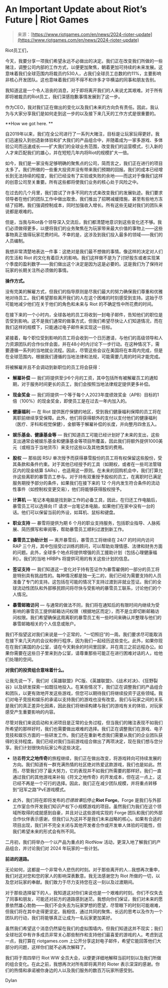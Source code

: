 <!--yml

category: 未分类

date: 2024-05-27 15:04:05

-->

# An Important Update about Riot’s Future | Riot Games

> 来源：[https://www.riotgames.com/en/news/2024-rioter-update](https://www.riotgames.com/en/news/2024-rioter-update)

Riot员工们，

今天，我要分享一项我们希望永远不必做出的决定。我们正在改变我们所做的一些赌注，调整公司内部的工作方式，以便更加聚焦，朝着更加可持续的未来发展。这意味着我们全球范围内将裁员约530人，占我们全球员工总数的约11%，主要影响非核心开发团队。这也意味着我们将不得不和许多才华横溢的同事和朋友告别。

我知道这是一个令人沮丧的消息，对于即将离开我们的人来说尤其艰难。对于所有即将被裁员的Riot员工，我们深感抱歉事情发展到了这一步。

作为CEO，我对我们正在做出的变化以及我们未来的方向负有责任。因此，我认为与大家分享我们是如何走到这一步的以及接下来几天的工作方式是很重要的。

**How we got here. **

自2019年以来，我们在全公司进行了一系列大赌注，目标是让玩家玩得更好。我们迅速投入到创造新体验和扩大我们的产品组合中，并随着成为一家多游戏、多体验公司而迅速成长——扩大我们的全球业务范围，改变我们的运营模式，引入新的人才来匹配我们的雄心，并在短短几年内将Riot的规模扩大一倍。

如今，我们是一家没有足够明确的聚焦点的公司，简而言之，我们正在进行的项目太多了。我们所做的一些重大投资并没有带来我们预期的回报。我们的成本已经增长到无法持续的程度，我们已经没有了实验或失败的余地——而这对于像我们这样的创意公司至关重要。所有这些都将使我们业务的核心处于风险之中。

在过去的几个月里，我们尝试了许多不同的方式来改变我们的发展轨迹。我们要求领导者在他们的团队工作中做出取舍。我们推出了招聘减缓措施，甚至有些地方冻结了招聘。我们强调控制成本，同时加强收入增长。所有这些无疑对我们的团队来说都是艰难的。

但是，当我与Riot各个领导深入交流后，我们都清楚地意识到这些变化还不够。我们必须做得更多，以便将我们的业务聚焦在为玩家带来最大价值的事物上——这些事物真正值得玩家花费时间。不幸的是，这涉及到我们投入最多的领域——我们的人员编制。

我想非常清楚地表达一件事：这绝对是我们最不想做的事情。像这样的决定对人们的生活和 Riot 的文化有着巨大的影响。我们这样做不是为了讨好股东或者实现某个季度的盈利数字——我们做出这个决定是因为这是必要的。这是我们为了保持对玩家的长期关注所必须做的事情。

**操作方式。**

没有完美的解雇方式，但我们的指导原则是尽我们最大的努力确保我们尊重和优雅地对待员工。我们希望那些离开我们的人在这个困难的时刻感受到支持。这始于尽可能地减少他们在关于他们的角色和未来与 Riot 的不确定性中所花费的时间。

在接下来的一个小时内，全球各地的员工将收到一封电子邮件，告知他们的职位是否受到影响。这不是我们通常的做事方式，但我们希望尽快让人们知道情况，而在我们这样的规模下，只能通过电子邮件来实现这一目标。

紧接着，每个职位受到影响的员工将会收到一个日历邀请，与他们的高级领导和人力资源团队的合作伙伴会面，并在48小时内讨论下一步行动。在这种情况下，需要遵循一系列的当地就业流程。因此，尽管这些会议在美国将在本周内完成，但是在全球范围内，根据我们遵循的当地法律和法规，可能需要几周的时间才能完成。

将被解雇并且不会调动到新职位的员工将会获得：

+   **解雇补偿** — 我们将提供至少6个月的工资，其中包括所有被解雇员工的通知期，对于服务时间更长的员工，我们会按照当地法律规定提供更多补偿。

+   **现金奖金** — 我们将提供一个等于每个人2023年度绩效奖金（APB）目标的1倍（100%）的现金奖金，即使员工是在过去一年内加入的。

+   **健康福利** — 在 Riot 提供医疗保健的地区，受到我们健康福利保障的员工将在离职前继续享受保障。此外，他们将获得额外的支付以支付他们的健康福利（医疗、牙科和视觉保健），金额等于解雇补偿的长度，并向整月四舍五入。

+   **娱乐基金、健康基金等** — 我们知道员工可能已经计划好了未来的支出，这些支出通常会被娱乐基金和健康基金等项目所覆盖，因此我们将额外提供1000美元（或相当于当地货币）来支付这些以及其他类型的费用。

+   **股权** — 那些因 RSU 单次授予而获得暴雪股份的员工将有权保留这些股份，受其条款和条件约束。对于其他已经授予的工具（如期权，或者在一些司法管辖区内的现金结算 SARs），也适用这一原则。在未来的回购机会中，我们打算允许这些离职的暴雪员工参与。对于持有双重授予股权的员工，在离职时已满足服务期授予部分的条件，如果我们在接下来的 12 个月内发生符合条件的流动性事件（如控制权变更交易），他们将能够获得股权授予。

+   **计算机** — 笔记本电脑是找到新工作的必备工具，因此，在归还工作电脑后，暴雪员工可以选择向 IT 请求一台笔记本电脑，如果他们在家中没有一台的话。他们可以保留当前的外设，如耳机、鼠标和键盘。

+   **职业支持** — 暴雪将提供为期 6 个月的职业支持服务，包括职业指导、人脉拓展、简历撰写和审阅等，帮助暴雪员工顺利过渡到新工作。

+   **暴雪员工协助计划** — 离开暴雪后，暴雪员工将继续在 24/7 的时间内访问 RAP 三个月，其中包括受过训练的顾问，可以帮助处理情感、法律和财务方面的问题。此外，全球多个地点将提供增强的员工援助计划（包括心理健康福利）。我们的当地 HRBPs 将提供可用的有关这些计划的信息。

+   **签证支持** — 我们知道这一变化对于持有签证作为暴雪雇佣的一部分的员工将是特别具有挑战性的。每种情况都是独一无二的，我们已经为需要支持的人员准备了专门的支持。这包括在可能的情况下支持过渡到非就业签证。我们的全球流动性团队和外部移民顾问将尽快与受影响的暴雪员工联系，讨论他们的个人情况。

+   **暴雪邮箱访问** — 与通常的做法不同，我们将在通知后的有限时间内继续为受影响的暴雪员工提供邮箱访问权限（根据地区而定），而不是立即切断邮箱访问权限。我们希望确保这周离职的暴雪员工有一些时间来确认并整理与他们的暴雪邮箱相关的个人信息或账户。

我们不指望这对我们来说是一个正常的，“一切照旧”的一周。我们要求尽可能取消在接下来几天内的会议和例行程序，因为我们一起经历这些变化。此外，如果你现在在我们美国的办公室，请在今天剩余的时间里回家，并在周三之前远程办公。如果你需要在这些日子里来到办公室，请尊重那些可能正在进行困难对话的人，给他们处理的空间。

**对我们的投资组合意味着什么。**

让我先说一下，我们对《英雄联盟》PC版、《英雄联盟》、《战术对决》、《狂野裂谷》以及研发探索一如既往地投入。在某些情况下，我们正在调整我们的产品组合和团队，以更有效地开发这些游戏，但您可以期待我们将继续投资于这些领域。我们对电子竞技和娱乐的承诺以支持我们的游戏也没有改变。我们与玩家之间的关系是我们的真正差异化因素，因此我们将继续构建与我们的游戏有关的体验，对玩家感受产生重要影响的内容。

尽管对我们来说启动和关闭项目是正常的业务过程，但当我们的赌注表现不如我们所希望的那样好时，我们也需要做出艰难的选择。我们正在调整我们在游戏、电子竞技和娱乐方面的一些研发工作。我们还在重新考虑我们需要从我们的企业团队获得的支持程度。我们已经对我们当前游戏组合做出了两项决定，现在我们想与您分享。我们计划很快向玩家公布这些决定。

+   随着**符文之地传奇**的旅程继续，我们正在做出改变，将游戏转向可持续发展的方向。我们知道有一群充满热情的社区绝对热爱这款游戏，我们也是如此。然而，尽管我们尽了最大努力，它的表现并不如我们所需要的那样好。我们一直通过我们的其他游戏来补贴《符文之地传奇》的开发成本，但在这一点上，这已经不再是一个可行的选择。因此，我们正在减少团队规模，并将重点转移到“冠军之路”PvE游戏模式。

+   此外，我们将在即将发布的*巴德故事*后停止**Riot Forge**。Forge 是我们与外部工作室合作开发我们知识产权下小规模游戏的项目。虽然我们为我们在这个领域所取得的成就感到自豪，并且对让这些游戏实现的 Forge 团队和我们的外部合作伙伴表示感谢，但我们认为这并不是我们未来战略的核心。如果有合适的项目出现，我们并不完全关闭与其他开发者合作或开发单人体验的可能性，但我们希望未来的形式会有所不同。

二月初，我们将举办一个以产品为重点的 RiotNow 活动，更深入地了解我们的产品组合，并讨论我们对 2024 年玩家的一些计划。

**前进的道路。**

无论如何，这都是一个非常令人悲伤的时刻。对于那些离开的人...我想再次重申，我们对这对您和您的家人的影响深表歉意。我无法感谢您为 Riot 所做的一切，以及您对玩家的奉献。我们致力于尽力支持您在这一刻以及过渡期间。

对于那些选择留下的人，我知道这对你们来说也是一个艰难的时刻。你们不仅失去了同事和朋友，可能还对前方的道路感到迷茫。我想向你们保证，我们对未来的愿景依然雄心勃勃——我们不会失去为玩家梦想的愿望，尽管眼下的时刻可能艰难，但我们将在其中走得更坚定。我相信，通过共同的聚焦、长远的思考以及作为一个团队的行动，我们将能够真正让成为一名玩家更加美好。

虽然我们希望这个消息仍然留在我们的虚拟围墙内，但我们知道这并不现实；我们全球社区中有许多成员非常关心那些制作和支持他们最喜爱的游戏的人。考虑到这一点，我打算在 riotgames.com 上公开分享这封电子邮件，希望它能回答他们大部分的问题，这样你们就不必再次解释了。

我们将于周四举行 Riot WW 全员大会，以便更详细地解释当前时刻以及我们所做的组合变化。在此之前，我想再次对所有即将离开的 Rioter 表示深深的感谢。你们的热情和承诺被你身边的人以及我们服务的数百万玩家所感受到。

Dylan
